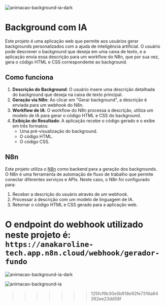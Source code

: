 ![animacao-background-ia-dark](https://github.com/user-attachments/assets/24e58e36-d44a-4805-9cac-72e82040c12d)

# Background com IA

Este projeto é uma aplicação web que permite aos usuários gerar backgrounds personalizados com a ajuda de inteligência artificial. O usuário pode descrever o background que deseja em uma caixa de texto, e a aplicação envia essa descrição para um workflow do N8n, que por sua vez, gera o código HTML e CSS correspondente ao background.

## Como funciona

1.  **Descrição do Background**: O usuário insere uma descrição detalhada do background que deseja na caixa de texto principal.
2.  **Geração via N8n**: Ao clicar em "Gerar background", a descrição é enviada para um webhook do N8n.
3.  **Workflow de IA**: O workflow do N8n processa a descrição, utiliza um modelo de IA para gerar o código HTML e CSS do background.
4.  **Exibição do Resultado**: A aplicação recebe o código gerado e o exibe em três formatos:
    *   Uma pré-visualização do background.
    *   O código HTML.
    *   O código CSS.

## N8n

Este projeto utiliza o [N8n](https://n8n.io/) como backend para a geração dos backgrounds. O N8n é uma ferramenta de automação de fluxo de trabalho que permite conectar diferentes serviços e APIs. Neste caso, o N8n foi configurado para:

1.  Receber a descrição do usuário através de um webhook.
2.  Processar a descrição com um modelo de linguagem de IA.
3.  Retornar o código HTML e CSS gerado para a aplicação web.

O endpoint do webhook utilizado neste projeto é: `https://anakaroline-tech.app.n8n.cloud/webhook/gerador-fundo`
=======
![animacao-background-ia-dark](https://github.com/user-attachments/assets/24e58e36-d44a-4805-9cac-72e82040c12d)


![animacao-background-ia](https://github.com/user-attachments/assets/a92e698f-ddda-47d5-8c7d-57b0422f49f2)


>>>>>>> 125fcf9b30e5b818e92fe7316a64392ee23dd58f



